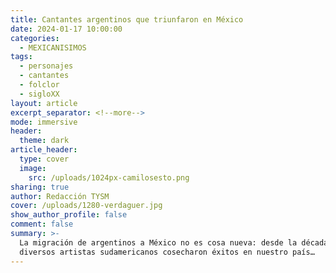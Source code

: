```yaml
---
title: Cantantes argentinos que triunfaron en México
date: 2024-01-17 10:00:00
categories:
  - MEXICANISIMOS
tags:
  - personajes
  - cantantes
  - folclor
  - sigloXX
layout: article
excerpt_separator: <!--more-->
mode: immersive
header:
  theme: dark
article_header:
  type: cover
  image:
    src: /uploads/1024px-camilosesto.png
sharing: true
author: Redacción TYSM
cover: /uploads/1280-verdaguer.jpg
show_author_profile: false
comment: false
summary: >-
  La migración de argentinos a México no es cosa nueva: desde la década de 1970,
  diversos artistas sudamericanos cosecharon éxitos en nuestro país…
---
```

